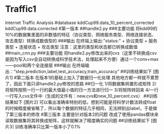 # Traffic1
Internet Traffic Analysis
#database
kddCup99.data_10_percent_corrected
kddCup99.data.corrected
#第一版本
##handle2.py
###主要功能
将kdd99的10%的数据集里面的非数值的特征（协议类型、网络服务类型、网络连接状态、攻击类型）转换成数值型的
###输出
在终端上输出:"status:" + 协议类型 + 服务类型 + 连接状态 + 攻击类型
注意：这里的类型和状态都已转换成数值
##main_cnn.py
###主要功能
将handle2.py修改出来的cvs（这里不转换成csv是因为写入csv会自动转换成科学技术法，处理起来不方便）通过一个conv+max——pool和两个全连接层
###输出
在终端输出：“step,prediction,label,test_accuracy,train_accuracy”
##训练结果如下
[图片1]
#第二版本
在版本1的基础上加入了数据归一化处理
其他地方都一样就不累赘了，因此下面只讲handle2.py修改的思路
##归一化
1/将数据集转置形成矩阵
2/将矩阵按照一行一行的最大值最小值的归一方法进行归一
3/将矩阵转回来
4/一行一行写入cvs文件中（生成的文件有：new.cvs和new_10_percent.cvs）
##训练结果如下
[图片2]
可以看出准确率特别的低，想到可能是将科学计数法转成float的时候精度被省略了，所以每个数据的特征几乎相同，无法辨别出label，于是做了第三版本的修改
#第三版本
主要是针对版本2的问题
改成了使用pandas模块来读取数据集将其转换成矩阵，这样就解决了精度确实的问题
##训练结果如下
[图片3]
训练准确率只比第一版本小了0.1%